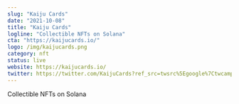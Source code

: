 ```yaml
---
slug: "Kaiju Cards"
date: "2021-10-08"
title: "Kaiju Cards"
logline: "Collectible NFTs on Solana"
cta: "https://kaijucards.io/"
logo: /img/kaijucards.png
category: nft
status: live
website: https://kaijucards.io/
twitter: https://twitter.com/KaijuCards?ref_src=twsrc%5Egoogle%7Ctwcamp%5Eserp%7Ctwgr%5Eauthor
---
```


Collectible NFTs on Solana
